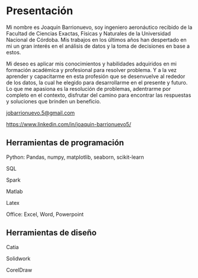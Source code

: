 # Presentación

Mi nombre es Joaquín Barrionuevo, soy ingeniero aeronáutico recibido de la Facultad de Ciencias Exactas, Físicas y Naturales de la Universidad Nacional de Córdoba. Mis trabajos en los últimos años han despertado en mi un gran interés en el análisis de datos y la toma de decisiones en base a estos. 

Mi deseo es aplicar mis conocimientos y habilidades adquiridos en mi formación académica y profesional para resolver problema. Y a la vez aprender y capacitarme en esta profesión que se desenvuelve al rededor de los datos, la cual he elegido para desarrollarme en el presente y futuro.
Lo que me apasiona es la resolución de problemas, adentrarme por completo en el contexto, disfrutar del camino para encontrar las respuestas y soluciones que brinden un beneficio.

jobarrionuevo.5@gmail.com 

https://www.linkedin.com/in/joaquin-barrionuevo5/

## Herramientas de programación

Python: Pandas, numpy, matplotlib, seaborn, scikit-learn

SQL

Spark

Matlab

Latex

Office: Excel, Word, Powerpoint

## Herramientas de diseño

Catia

Solidwork

CorelDraw


